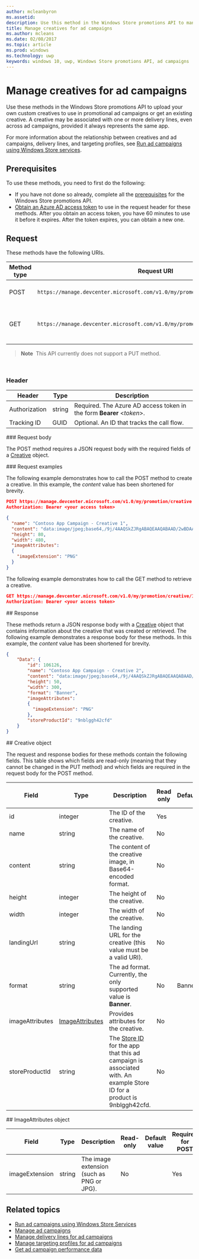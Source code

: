 ---author: mcleanbyronms.assetid: description: Use this method in the Windows Store promotions API to manage creatives for promotional ad campaigns.title: Manage creatives for ad campaignsms.author: mcleansms.date: 02/08/2017ms.topic: articlems.prod: windowsms.technology: uwpkeywords: windows 10, uwp, Windows Store promotions API, ad campaigns---# Manage creatives for ad campaignsUse these methods in the Windows Store promotions API to upload your own custom creatives to use in promotional ad campaigns or get an existing creative. A creative may be associated with one or more delivery lines, even across ad campaigns, provided it always represents the same app.For more information about the relationship between creatives and ad campaigns, delivery lines, and targeting profiles, see [Run ad campaigns using Windows Store services](run-ad-campaigns-using-windows-store-services.md#call-the-windows-store-promotions-api).## PrerequisitesTo use these methods, you need to first do the following:* If you have not done so already, complete all the [prerequisites](run-ad-campaigns-using-windows-store-services.md#prerequisites) for the Windows Store promotions API.* [Obtain an Azure AD access token](access-analytics-data-using-windows-store-services.md#obtain-an-azure-ad-access-token) to use in the request header for these methods. After you obtain an access token, you have 60 minutes to use it before it expires. After the token expires, you can obtain a new one.## RequestThese methods have the following URIs.| Method type | Request URI     |  Description  ||--------|-----------------------------|---------------|| POST   | ```https://manage.devcenter.microsoft.com/v1.0/my/promotion/creative``` |  Creates a new creative.  || GET    | ```https://manage.devcenter.microsoft.com/v1.0/my/promotion/creative/{creativeId}``` |  Gets the creative specified by *creativeId*.  |>**Note**&nbsp;&nbsp;This API currently does not support a PUT method.<span/> ### Header| Header        | Type   | Description         ||---------------|--------|---------------------|| Authorization | string | Required. The Azure AD access token in the form **Bearer** &lt;*token*&gt;. || Tracking ID   | GUID   | Optional. An ID that tracks the call flow.                                  |<span/>### Request bodyThe POST method requires a JSON request body with the required fields of a [Creative](#creative) object.<span/>### Request examplesThe following example demonstrates how to call the POST method to create a creative. In this example, the *content* value has been shortened for brevity.```jsonPOST https://manage.devcenter.microsoft.com/v1.0/my/promotion/creative HTTP/1.1Authorization: Bearer <your access token>{  "name": "Contoso App Campaign - Creative 1",  "content": "data:image/jpeg;base64,/9j/4AAQSkZJRgABAQEAAQABAAD/2wBDAAgGB...other base64 data shortened for brevity...",  "height": 80,  "width": 480,  "imageAttributes":  {    "imageExtension": "PNG"  }}```The following example demonstrates how to call the GET method to retrieve a creative.```jsonGET https://manage.devcenter.microsoft.com/v1.0/my/promotion/creative/106851  HTTP/1.1Authorization: Bearer <your access token>```<span/>## ResponseThese methods return a JSON response body with a [Creative](#creative) object that contains information about the creative that was created or retrieved. The following example demonstrates a response body for these methods. In this example, the *content* value has been shortened for brevity.```json{    "Data": {        "id": 106126,        "name": "Contoso App Campaign - Creative 2",        "content": "data:image/jpeg;base64,/9j/4AAQSkZJRgABAQEAAQABAAD/2wBDAAgGB...other base64 data shortened for brevity...",        "height": 50,        "width": 300,        "format": "Banner",        "imageAttributes":        {          "imageExtension": "PNG"        },        "storeProductId": "9nblggh42cfd"    }}```<span id="creative"/>## Creative objectThe request and response bodies for these methods contain the following fields. This table shows which fields are read-only (meaning that they cannot be changed in the PUT method) and which fields are required in the request body for the POST method.| Field        | Type   |  Description      |  Read only  | Default  |  Required for POST |  |--------------|--------|---------------|------|-------------|------------||  id   |  integer   |  The ID of the creative.     |   Yes    |      |    No   |       |  name   |  string   |   The name of the creative.    |    No   |      |  Yes     |       |  content   |  string   |  The content of the creative image, in Base64-encoded format.     |  No     |      |   Yes    |       |  height   |  integer   |   The height of the creative.    |    No    |      |   Yes    |       |  width   |  integer   |  The width of the creative.     |  No    |     |    Yes   |       |  landingUrl   |  string   |  The landing URL for the creative (this value must be a valid URI).     |  No    |     |   Yes    |       |  format   |  string   |   The ad format. Currently, the only supported value is **Banner**.    |   No    |  Banner   |  No     |       |  imageAttributes   | [ImageAttributes](#image-attributes)    |   Provides attributes for the creative.     |   No    |      |   Yes    |       |  storeProductId   |  string   |   The [Store ID](in-app-purchases-and-trials.md#store-ids) for the app that this ad campaign is associated with. An example Store ID for a product is 9nblggh42cfd.    |   No    |    |  No     |   |  <span id="image-attributes"/>## ImageAttributes object| Field        | Type   |  Description      |  Read-only  | Default value  | Required for POST |  |--------------|--------|---------------|------|-------------|------------||  imageExtension   |   string  |   The image extension (such as PNG or JPG).    |    No   |      |   Yes    |       |## Related topics* [Run ad campaigns using Windows Store Services](run-ad-campaigns-using-windows-store-services.md)* [Manage ad campaigns](manage-ad-campaigns.md)* [Manage delivery lines for ad campaigns](manage-delivery-lines-for-ad-campaigns.md)* [Manage targeting profiles for ad campaigns](manage-targeting-profiles-for-ad-campaigns.md)* [Get ad campaign performance data](get-ad-campaign-performance-data.md)